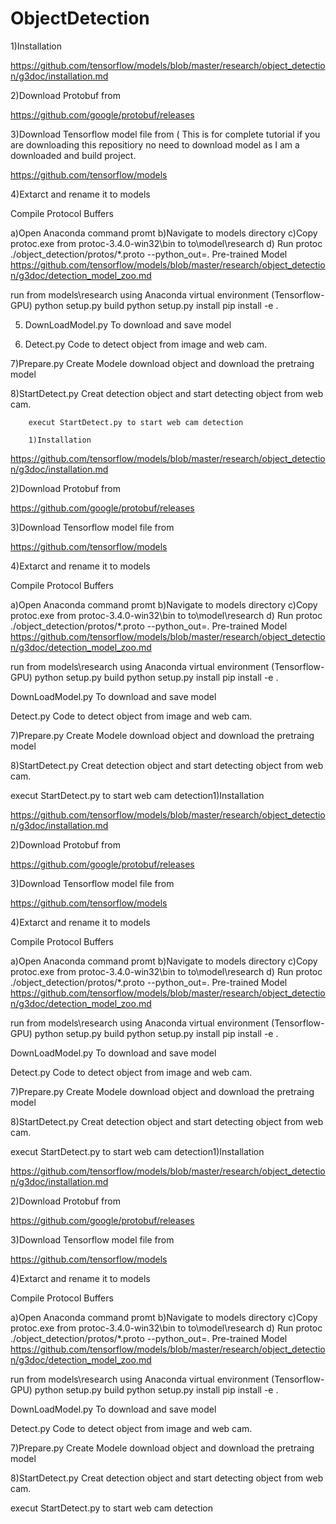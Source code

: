 # ObjectDetection
1)Installation

https://github.com/tensorflow/models/blob/master/research/object_detection/g3doc/installation.md

2)Download Protobuf from

https://github.com/google/protobuf/releases

3)Download Tensorflow model file from ( This is for complete tutorial if you are downloading this repositiory no need to download model 
        as I am a downloaded and build project.

https://github.com/tensorflow/models

4)Extarct and rename it to models

Compile Protocol Buffers

a)Open Anaconda command promt
b)Navigate to models directory
c)Copy protoc.exe from protoc-3.4.0-win32\bin to to\model\research
d) Run protoc ./object_detection/protos/*.proto --python_out=.
Pre-trained Model https://github.com/tensorflow/models/blob/master/research/object_detection/g3doc/detection_model_zoo.md

run from models\research using Anaconda virtual environment (Tensorflow-GPU) python setup.py build python setup.py install pip install -e .

5) DownLoadModel.py 
        To download and save model

6) Detect.py 
        Code to detect object from image and web cam.

7)Prepare.py 
        Create Modele download object and download the pretraing model

8)StartDetect.py 
        Creat detection object and start detecting object from web cam.
        
        execut StartDetect.py to start web cam detection
        
        1)Installation

https://github.com/tensorflow/models/blob/master/research/object_detection/g3doc/installation.md

2)Download Protobuf from

https://github.com/google/protobuf/releases

3)Download Tensorflow model file from

https://github.com/tensorflow/models

4)Extarct and rename it to models

Compile Protocol Buffers

a)Open Anaconda command promt
b)Navigate to models directory
c)Copy protoc.exe from protoc-3.4.0-win32\bin to to\model\research
d) Run protoc ./object_detection/protos/*.proto --python_out=.
Pre-trained Model https://github.com/tensorflow/models/blob/master/research/object_detection/g3doc/detection_model_zoo.md

run from models\research using Anaconda virtual environment (Tensorflow-GPU) python setup.py build python setup.py install pip install -e .

DownLoadModel.py To download and save model

Detect.py Code to detect object from image and web cam.

7)Prepare.py Create Modele download object and download the pretraing model

8)StartDetect.py Creat detection object and start detecting object from web cam.

execut StartDetect.py to start web cam detection1)Installation

https://github.com/tensorflow/models/blob/master/research/object_detection/g3doc/installation.md

2)Download Protobuf from

https://github.com/google/protobuf/releases

3)Download Tensorflow model file from

https://github.com/tensorflow/models

4)Extarct and rename it to models

Compile Protocol Buffers

a)Open Anaconda command promt
b)Navigate to models directory
c)Copy protoc.exe from protoc-3.4.0-win32\bin to to\model\research
d) Run protoc ./object_detection/protos/*.proto --python_out=.
Pre-trained Model https://github.com/tensorflow/models/blob/master/research/object_detection/g3doc/detection_model_zoo.md

run from models\research using Anaconda virtual environment (Tensorflow-GPU) python setup.py build python setup.py install pip install -e .

DownLoadModel.py To download and save model

Detect.py Code to detect object from image and web cam.

7)Prepare.py Create Modele download object and download the pretraing model

8)StartDetect.py Creat detection object and start detecting object from web cam.

execut StartDetect.py to start web cam detection1)Installation

https://github.com/tensorflow/models/blob/master/research/object_detection/g3doc/installation.md

2)Download Protobuf from

https://github.com/google/protobuf/releases

3)Download Tensorflow model file from

https://github.com/tensorflow/models

4)Extarct and rename it to models

Compile Protocol Buffers

a)Open Anaconda command promt
b)Navigate to models directory
c)Copy protoc.exe from protoc-3.4.0-win32\bin to to\model\research
d) Run protoc ./object_detection/protos/*.proto --python_out=.
Pre-trained Model https://github.com/tensorflow/models/blob/master/research/object_detection/g3doc/detection_model_zoo.md

run from models\research using Anaconda virtual environment (Tensorflow-GPU) python setup.py build python setup.py install pip install -e .

DownLoadModel.py To download and save model

Detect.py Code to detect object from image and web cam.

7)Prepare.py Create Modele download object and download the pretraing model

8)StartDetect.py Creat detection object and start detecting object from web cam.

execut StartDetect.py to start web cam detection
